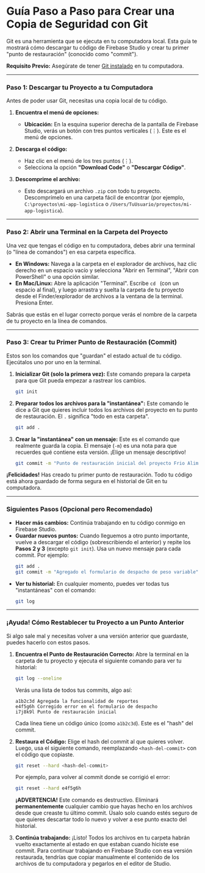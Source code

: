 # Guía Paso a Paso para Crear una Copia de Seguridad con Git

Git es una herramienta que se ejecuta en tu computadora local. Esta guía te mostrará cómo descargar tu código de Firebase Studio y crear tu primer "punto de restauración" (conocido como "commit").

**Requisito Previo:** Asegúrate de tener [Git instalado](https://git-scm.com/downloads) en tu computadora.

---

### Paso 1: Descargar tu Proyecto a tu Computadora

Antes de poder usar Git, necesitas una copia local de tu código.

1.  **Encuentra el menú de opciones:**
    *   **Ubicación:** En la esquina superior derecha de la pantalla de Firebase Studio, verás un botón con tres puntos verticales (⋮). Este es el menú de opciones.

2.  **Descarga el código:**
    *   Haz clic en el menú de los tres puntos (⋮).
    *   Selecciona la opción **"Download Code"** o **"Descargar Código"**.

3.  **Descomprime el archivo:**
    *   Esto descargará un archivo `.zip` con todo tu proyecto. Descomprímelo en una carpeta fácil de encontrar (por ejemplo, `C:\proyectos\mi-app-logistica` o `/Users/TuUsuario/proyectos/mi-app-logistica`).

---

### Paso 2: Abrir una Terminal en la Carpeta del Proyecto

Una vez que tengas el código en tu computadora, debes abrir una terminal (o "línea de comandos") en esa carpeta específica.

*   **En Windows:** Navega a la carpeta en el explorador de archivos, haz clic derecho en un espacio vacío y selecciona "Abrir en Terminal", "Abrir con PowerShell" o una opción similar.
*   **En Mac/Linux:** Abre la aplicación "Terminal". Escribe `cd ` (con un espacio al final), y luego arrastra y suelta la carpeta de tu proyecto desde el Finder/explorador de archivos a la ventana de la terminal. Presiona Enter.

Sabrás que estás en el lugar correcto porque verás el nombre de la carpeta de tu proyecto en la línea de comandos.

---

### Paso 3: Crear tu Primer Punto de Restauración (Commit)

Estos son los comandos que "guardan" el estado actual de tu código. Ejecútalos uno por uno en la terminal.

1.  **Inicializar Git (solo la primera vez):**
    Este comando prepara la carpeta para que Git pueda empezar a rastrear los cambios.
    ```bash
    git init
    ```

2.  **Preparar todos los archivos para la "instantánea":**
    Este comando le dice a Git que quieres incluir todos los archivos del proyecto en tu punto de restauración. El `.` significa "todo en esta carpeta".
    ```bash
    git add .
    ```

3.  **Crear la "instantánea" con un mensaje:**
    Este es el comando que realmente guarda la copia. El mensaje (`-m`) es una nota para que recuerdes qué contiene esta versión. ¡Elige un mensaje descriptivo!
    ```bash
    git commit -m "Punto de restauración inicial del proyecto Frio Alimentaria"
    ```

**¡Felicidades!** Has creado tu primer punto de restauración. Todo tu código está ahora guardado de forma segura en el historial de Git en tu computadora.

---

### Siguientes Pasos (Opcional pero Recomendado)

*   **Hacer más cambios:** Continúa trabajando en tu código conmigo en Firebase Studio.
*   **Guardar nuevos puntos:** Cuando lleguemos a otro punto importante, vuelve a descargar el código (sobrescribiendo el anterior) y repite los **Pasos 2 y 3** (excepto `git init`). Usa un nuevo mensaje para cada commit. Por ejemplo:
    ```bash
    git add .
    git commit -m "Agregado el formulario de despacho de peso variable"
    ```
*   **Ver tu historial:** En cualquier momento, puedes ver todas tus "instantáneas" con el comando:
    ```bash
    git log
    ```

---

### ¡Ayuda! Cómo Restablecer tu Proyecto a un Punto Anterior

Si algo sale mal y necesitas volver a una versión anterior que guardaste, puedes hacerlo con estos pasos.

1.  **Encuentra el Punto de Restauración Correcto:**
    Abre la terminal en la carpeta de tu proyecto y ejecuta el siguiente comando para ver tu historial:
    ```bash
    git log --oneline
    ```
    Verás una lista de todos tus commits, algo así:
    ```
    a1b2c3d Agregada la funcionalidad de reportes
    e4f5g6h Corregido error en el formulario de despacho
    i7j8k9l Punto de restauración inicial
    ```
    Cada línea tiene un código único (como `a1b2c3d`). Este es el "hash" del commit.

2.  **Restaura el Código:**
    Elige el hash del commit al que quieres volver. Luego, usa el siguiente comando, reemplazando `<hash-del-commit>` con el código que copiaste.
    ```bash
    git reset --hard <hash-del-commit>
    ```
    Por ejemplo, para volver al commit donde se corrigió el error:
    ```bash
    git reset --hard e4f5g6h
    ```

    **¡ADVERTENCIA!** Este comando es destructivo. Eliminará **permanentemente** cualquier cambio que hayas hecho en los archivos desde que creaste tu último commit. Úsalo solo cuando estés seguro de que quieres descartar todo lo nuevo y volver a ese punto exacto del historial.

3.  **Continúa trabajando:**
    ¡Listo! Todos los archivos en tu carpeta habrán vuelto exactamente al estado en que estaban cuando hiciste ese commit. Para continuar trabajando en Firebase Studio con esa versión restaurada, tendrías que copiar manualmente el contenido de los archivos de tu computadora y pegarlos en el editor de Studio.

